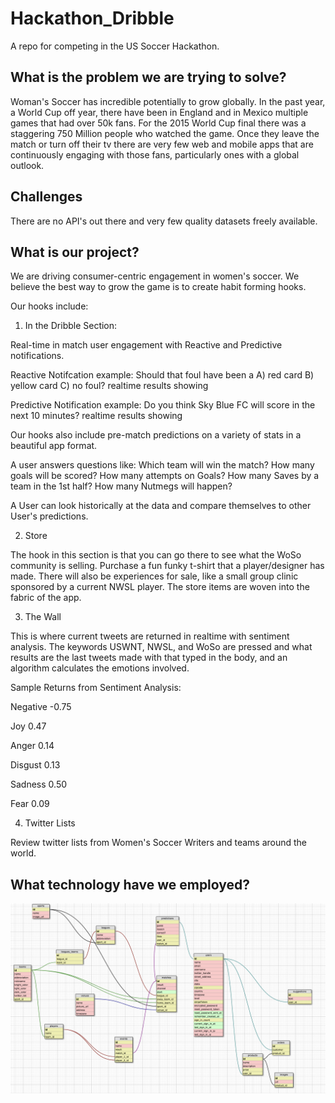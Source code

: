 # Hackathon_Dribble
A repo for competing in the US Soccer Hackathon.

## What is the problem we are trying to solve?

Woman's Soccer has incredible potentially to grow globally. In the past year, a World Cup off year, there have been in England and in Mexico multiple games that had over 50k fans. For the 2015 World Cup final there was a staggering 750 Million people who watched the game. Once they leave the match or turn off their tv there are very few web and mobile apps that are continuously engaging with those fans, particularly ones with a global outlook.

## Challenges

There are no API's out there and very few quality datasets freely available.

## What is our project?

We are driving consumer-centric engagement in women's soccer. We believe the best way to grow the game is to create habit forming hooks.

Our hooks include:

1) In the Dribble Section:

Real-time in match user engagement with Reactive and Predictive notifications.

Reactive Notifcation example:
Should that foul have been a A) red card B) yellow card C) no foul?
realtime results showing

Predictive Notification example:
Do you think Sky Blue FC will score in the next 10 minutes?
realtime results showing


Our hooks also include pre-match predictions on a variety of stats in a beautiful app format.

A user answers questions like:
Which team will win the match?
How many goals will be scored?
How many attempts on Goals?
How many Saves by a team in the 1st half?
How many Nutmegs will happen?

A User can look historically at the data and compare themselves to other User's predictions.

2) Store

The hook in this section is that you can go there to see what the WoSo community is selling. Purchase a fun funky t-shirt that a player/designer has made. There will also be experiences for sale, like a small group clinic sponsored by a current NWSL player. The store items are woven into the fabric of the app.

3) The Wall

This is where current tweets are returned in realtime with sentiment analysis. The keywords USWNT, NWSL, and WoSo are pressed and what results are the last tweets made with that typed in the body, and an algorithm calculates the emotions involved.


Sample Returns from Sentiment Analysis:

Negative
-0.75

Joy
0.47

Anger
0.14

Disgust
0.13

Sadness
0.50

Fear
0.09

4) Twitter Lists

Review twitter lists from Women's Soccer Writers and teams around the world.  

## What technology have we employed?

![](https://github.com/femaleinventor/Hackathon_Dribble/blob/master/Dribble-Schema.png)

